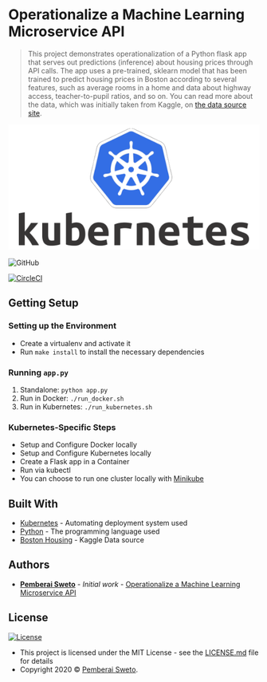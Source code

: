 ﻿# Operationalize a Machine Learning Microservice API

> This project demonstrates operationalization of a Python flask app that serves out predictions (inference) about housing prices through API calls. The app uses a pre-trained, sklearn model that has been trained to predict housing prices in Boston according to several features, such as average rooms in a home and data about highway access, teacher-to-pupil ratios, and so on. You can read more about the data, which was initially taken from Kaggle, on [the data source site](https://www.kaggle.com/c/boston-housing).

![](kubernetes_logo.png)

![GitHub](https://img.shields.io/github/license/mashape/apistatus.svg)

[![CircleCI](https://circleci.com/gh/pembeweb/proj-ml-microservice-kubernetes.svg?style=svg)](https://circleci.com/gh/pembeweb/proj-ml-microservice-kubernetes)

## Getting Setup

### Setting up the Environment

* Create a virtualenv and activate it
* Run `make install` to install the necessary dependencies

### Running `app.py`

1. Standalone:  `python app.py`
2. Run in Docker:  `./run_docker.sh`
3. Run in Kubernetes:  `./run_kubernetes.sh`

### Kubernetes-Specific Steps

* Setup and Configure Docker locally
* Setup and Configure Kubernetes locally
* Create a Flask app in a Container
* Run via kubectl 
* You can choose to run one cluster locally with [Minikube](https://kubernetes.io/docs/tasks/tools/install-minikube/)

## Built With

* [Kubernetes](https://kubernetes.io/) - Automating deployment system used
* [Python](https://www.python.org/) - The programming language used
* [Boston Housing](https://www.kaggle.com/c/boston-housing) - Kaggle Data source

## Authors

* **[Pemberai Sweto](https://github.com/thepembeweb)** - *Initial work* - [Operationalize a Machine Learning Microservice API](https://github.com/thepembeweb/proj-ml-microservice-kubernetes)

## License

[![License](http://img.shields.io/:license-mit-green.svg?style=flat-square)](http://badges.mit-license.org)

- This project is licensed under the MIT License - see the [LICENSE.md](LICENSE.md) file for details
- Copyright 2020 © [Pemberai Sweto](https://github.com/thepembeweb).






